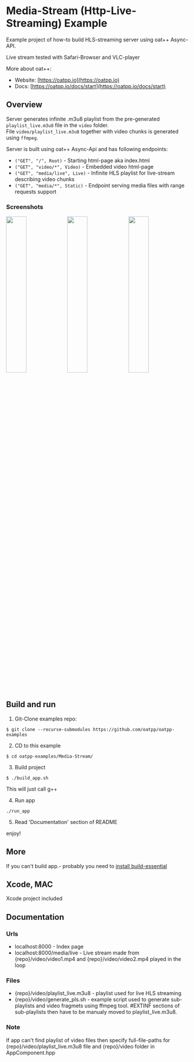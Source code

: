 # Media-Stream (Http-Live-Streaming) Example
Example project of how-to build HLS-streaming server using oat++ Async-API.

Live stream tested with Safari-Browser and VLC-player

More about oat++:
- Website: [https://oatpp.io](https://oatpp.io)
- Docs: [https://oatpp.io/docs/start](https://oatpp.io/docs/start)

## Overview

Server generates infinite .m3u8 playlist from the pre-generated 
```playlist_live.m3u8``` file in the ```video``` folder.  
File ```video/playlist_live.m3u8``` together with video chunks is generated using ```ffmpeg```.  

Server is built using oat++ Async-Api and has following endpoints:

- ```("GET", "/", Root)``` - Starting html-page aka index.html
- ```("GET", "video/*", Video)``` - Embedded video html-page 
- ```("GET", "media/live", Live)``` - Infinite HLS playlist for live-stream describing video chunks
- ```("GET", "media/*", Static)``` - Endpoint serving media files with range requests support

### Screenshots
<img src="https://github.com/oatpp/oatpp-examples/blob/master/Media-Stream/screenshots/screen-2.png" width="33%"><img src="https://github.com/oatpp/oatpp-examples/blob/master/Media-Stream/screenshots/screen-3.png" width="33%"><img src="https://github.com/oatpp/oatpp-examples/blob/master/Media-Stream/screenshots/screen-4.png" width="33%">



## Build and run

1) Git-Clone examples repo:
```
$ git clone --recurse-submodules https://github.com/oatpp/oatpp-examples
```

2) CD to this example 
```
$ cd oatpp-examples/Media-Stream/
```
3) Build project
```
$ ./build_app.sh
```
This will just call g++

4) Run app
```
./run_app
```
5) Read 'Documentation' section of README

enjoy!

## More
If you can't build app.- probably you need to [install build-essential](https://www.google.com.ua/search?q=install+build-essentials)

## Xcode, MAC
Xcode project included

## Documentation

### Urls
- localhost:8000 - Index page
- localhost:8000/media/live - Live stream made from {repo}/video/video1.mp4 and {repo}/video/video2.mp4 played in the loop

### Files
- {repo}/video/playlist_live.m3u8 - playlist used for live HLS streaming
- {repo}/video/generate_pls.sh - example script used to generate sub-playlists and video fragmets using ffmpeg tool. #EXTINF sections of sub-playlists then have to be manualy moved to playlist_live.m3u8.

### Note
If app can't find playlist of video files then specify full-file-paths for {repo}/video/playlist_live.m3u8 file and {repo}/video folder in AppComponent.hpp

